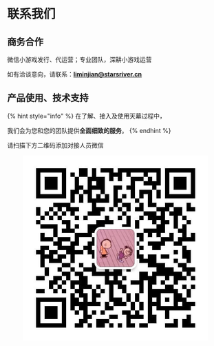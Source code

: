 # 联系我们

## 商务合作

微信小游戏发行、代运营；专业团队，深耕小游戏运营

如有洽谈意向，请联系：**liminjian@starsriver.cn**

## 产品使用、技术支持

{% hint style="info" %}
在了解、接入及使用天幕过程中，

我们会为您和您的团队提供**全面细致的服务**。
{% endhint %}

请扫描下方二维码添加对接人员微信

<div align="center">

<img src=".gitbook/assets/微信图片_20191009150820 (2).jpg" alt="天幕对接人员微信">

</div>
